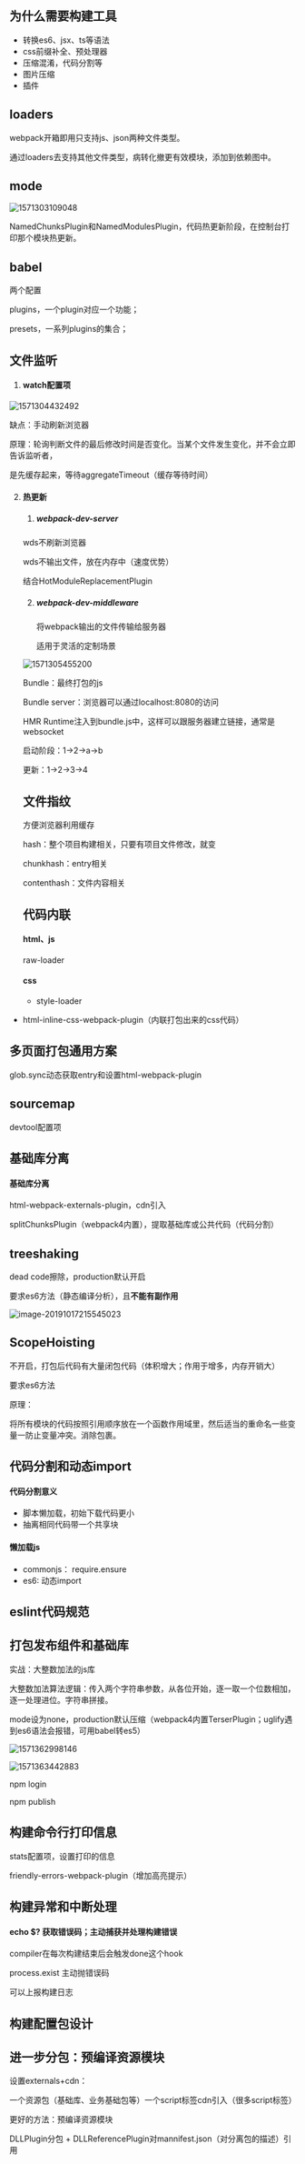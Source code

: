 ## 为什么需要构建工具

- 转换es6、jsx、ts等语法
- css前缀补全、预处理器
- 压缩混淆，代码分割等
- 图片压缩
- 插件



## loaders

webpack开箱即用只支持js、json两种文件类型。

通过loaders去支持其他文件类型，病转化撤更有效模块，添加到依赖图中。



## mode

![1571303109048](../../_assets/image/1571303109048.png)

NamedChunksPlugin和NamedModulesPlugin，代码热更新阶段，在控制台打印那个模块热更新。



## babel

两个配置

plugins，一个plugin对应一个功能；

presets，一系列plugins的集合；



## 文件监听

1. #### watch配置项

![1571304432492](../../_assets/image/1571304432492.png)

缺点：手动刷新浏览器

原理：轮询判断文件的最后修改时间是否变化。当某个文件发生变化，并不会立即告诉监听者，

是先缓存起来，等待aggregateTimeout（缓存等待时间）



2. #### 热更新

   1. ##### webpack-dev-server

   wds不刷新浏览器

   wds不输出文件，放在内存中（速度优势）

   结合HotModuleReplacementPlugin

   2. ##### webpack-dev-middleware

      将webpack输出的文件传输给服务器

      适用于灵活的定制场景

   

   ![1571305455200](../../_assets/image/1571305455200.png)

   Bundle：最终打包的js

   Bundle server：浏览器可以通过localhost:8080的访问

   HMR Runtime注入到bundle.js中，这样可以跟服务器建立链接，通常是websocket

   

   启动阶段：1->2->a->b

   更新：1->2->3->4

   

   

   ## 文件指纹

   方便浏览器利用缓存

   hash：整个项目构建相关，只要有项目文件修改，就变

   chunkhash：entry相关

   contenthash：文件内容相关

   

   

   ## 代码内联

   #### html、js

   raw-loader

   #### css

   - style-loader
- html-inline-css-webpack-plugin（内联打包出来的css代码）
  

  

  
## 多页面打包通用方案

glob.sync动态获取entry和设置html-webpack-plugin



## sourcemap

devtool配置项



## 基础库分离

#### 基础库分离

html-webpack-externals-plugin，cdn引入

splitChunksPlugin（webpack4内置），提取基础库或公共代码（代码分割）



## treeshaking

dead code擦除，production默认开启

   要求es6方法（静态编译分析），且**不能有副作用**

   ![image-20191017215545023](../../_assets/image/image-20191017215545023.png)

   

   

   ## ScopeHoisting

   不开启，打包后代码有大量闭包代码（体积增大；作用于增多，内存开销大）

   要求es6方法

   原理：

   将所有模块的代码按照引用顺序放在一个函数作用域里，然后适当的重命名一些变量一防止变量冲突。消除包裹。

   

   ## 代码分割和动态import

   #### 代码分割意义

   - 脚本懒加载，初始下载代码更小
   - 抽离相同代码带一个共享块

   #### 懒加载js

   - commonjs： require.ensure
   - es6: 动态import

   

##    eslint代码规范

   

##    打包发布组件和基础库

   实战：大整数加法的js库

大整数加法算法逻辑：传入两个字符串参数，从各位开始，逐一取一个位数相加，逐一处理进位。字符串拼接。



mode设为none，production默认压缩（webpack4内置TerserPlugin；uglify遇到es6语法会报错，可用babel转es5）

![1571362998146](../../_assets/image/1571362998146.png)

![1571363442883](D:\testProjects\gitbook\frontendbook\_assets\image\1571363442883.png)

   

npm login

npm publish





## 构建命令行打印信息

stats配置项，设置打印的信息

friendly-errors-webpack-plugin（增加高亮提示）

   

## 构建异常和中断处理

#### echo $? 获取错误码；主动捕获并处理构建错误

compiler在每次构建结束后会触发done这个hook

process.exist 主动抛错误码

可以上报构建日志

   

## 构建配置包设计 





## 进一步分包：预编译资源模块

设置externals+cdn：

一个资源包（基础库、业务基础包等）一个script标签cdn引入（很多script标签）



更好的方法：预编译资源模块

DLLPlugin分包 + DLLReferencePlugin对mannifest.json（对分离包的描述）引用






































